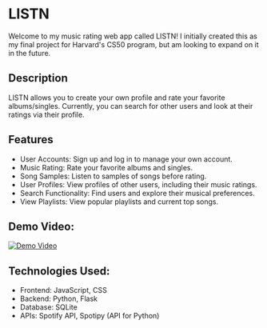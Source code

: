 # LISTN

Welcome to my music rating web app called LISTN! I initially created this as my final project for Harvard's CS50 program, but am looking to expand on it in the future. 

## Description

LISTN allows you to create your own profile and rate your favorite albums/singles. Currently, you can search for other users and look at their ratings via their profile. 

## Features

- User Accounts: Sign up and log in to manage your own account.
- Music Rating: Rate your favorite albums and singles.
- Song Samples: Listen to samples of songs before rating.
- User Profiles: View profiles of other users, including their music ratings.
- Search Functionality: Find users and explore their musical preferences.
- View Playlists: View popular playlists and current top songs. 

## Demo Video:
[![Demo Video](https://img.youtube.com/vi/tX3eBZrusyw/maxresdefault.jpg)](https://www.youtube.com/watch?v=tX3eBZrusyw)

## Technologies Used:
- Frontend: JavaScript, CSS
- Backend: Python, Flask
- Database: SQLite
- APIs: Spotify API, Spotipy (API for Python)
